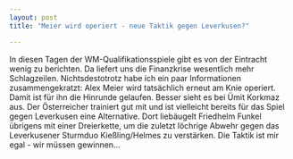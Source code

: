 ```yaml
---
layout: post
title: "Meier wird operiert - neue Taktik gegen Leverkusen?"

---
```


In diesen Tagen der WM-Qualifikationsspiele gibt es von der Eintracht wenig zu berichten. Da liefert uns die Finanzkrise wesentlich mehr Schlagzeilen. Nichtsdestotrotz habe ich ein paar Informationen zusammengekratzt: Alex Meier wird tatsächlich erneut am Knie operiert. Damit ist für ihn die Hinrunde gelaufen. Besser sieht es bei Ümit Korkmaz aus. Der Österreicher trainiert gut mit und ist vielleicht bereits für das Spiel gegen Leverkusen eine Alternative. Dort liebäugelt Friedhelm Funkel übrigens mit einer Dreierkette, um die zuletzt löchrige Abwehr gegen das Leverkusener Sturmduo Kießling/Helmes zu verstärken. Die Taktik ist mir egal - wir müssen gewinnen...


